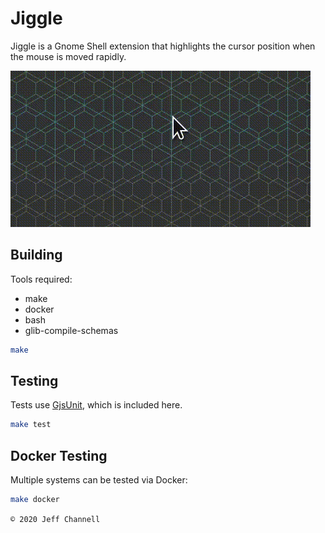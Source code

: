 # Jiggle

Jiggle is a Gnome Shell extension that highlights the cursor position when the mouse is moved rapidly.

![GIF of mouse cursor growing as it is shaken](https://github.com/jeffchannell/jiggle/blob/master/screenshot.gif?raw=true)

## Building

Tools required:

* make
* docker
* bash
* glib-compile-schemas

```bash
make
```

## Testing

Tests use [GjsUnit](https://github.com/romu70/GjsUnit/), which is included here.

```bash
make test
```

## Docker Testing

Multiple systems can be tested via Docker:

```bash
make docker
```

`© 2020 Jeff Channell`
